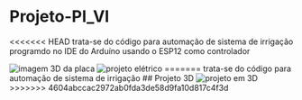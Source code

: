 # Projeto-PI_VI
<<<<<<< HEAD
trata-se do código para automação de sistema de irrigação programdo no IDE do Arduíno usando o ESP12 como controlador


<img scr="C:\Users\crist\Projeto-PI_VI\imagens/PROJETO 3D" alt="imagem 3D da placa">
<img scr="C:\Users\crist\Projeto-PI_VI\imagens/PROJETO ELETRICO" alt= " projeto elétrico">
=======
trata-se do código para automação de sistema de irrigação
## Projeto 3D
<img scr="https://github.com/CristianVS16/Projeto-PI_VI/blob/main/imagens/PROJETO%203D.png" alt=" projeto em 3D"> 
>>>>>>> 4604abccac2972ab0fda3de58d9fa10d817c4f3d
